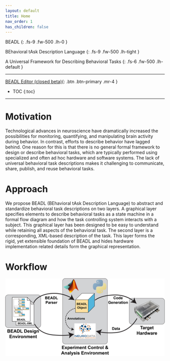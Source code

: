 ```yaml
---
layout: default
title: Home
nav_order: 1
has_children: false
---
```

BEADL
{: .fs-9 .fw-500 .lh-0 }

BEhavioral tAsk Description Language
{: .fs-9 .fw-500 .lh-tight }

A Universal Framework for Describing Behavioral Tasks
{: .fs-6 .fw-500 .lh-default }

<hr>

[BEADL Editor (closed beta)](https://beta.beadl.org){: .btn .btn-primary .mr-4 }
<!--[Code on GitHub](https://github.com/BEADL){: .btn .btn-primary .mr-4 }-->
<!--[Code on GitHub 2](https://github.com/BEADL){: .btn .btn-orange .mr-4 }-->

- TOC
{:toc}

<hr>

# Motivation
Technological advances in neuroscience have dramatically increased the possibilities for monitoring, quantifying, and  manipulating brain activity during behavior. In contrast, efforts to describe behavior have lagged behind. One reason for this is that there is no general formal framework to design or describe behavioral tasks, which are typically performed using specialized and often ad hoc hardware and software systems. The lack of universal behavioral task descriptions makes it challenging to communicate, share, publish, and reuse behavioral tasks.

# Approach
We propose BEADL (BEhavioral tAsk Description Language) to abstract and standardize behavioral task descriptions on two layers. A graphical layer specifies elements to describe behavioral tasks as a state machine in a formal flow diagram and how the task controlling system interacts with a subject. This graphical layer has been designed to be easy to understand while retaining all aspects of the behavioral task. The second layer is a corresponding, XML-based description of the task. This layer forms the rigid, yet extensible foundation of BEADL and hides hardware implementation related details form the graphical representation.

# Workflow
![](assets/images/BEADL_Workflow.jpg)

